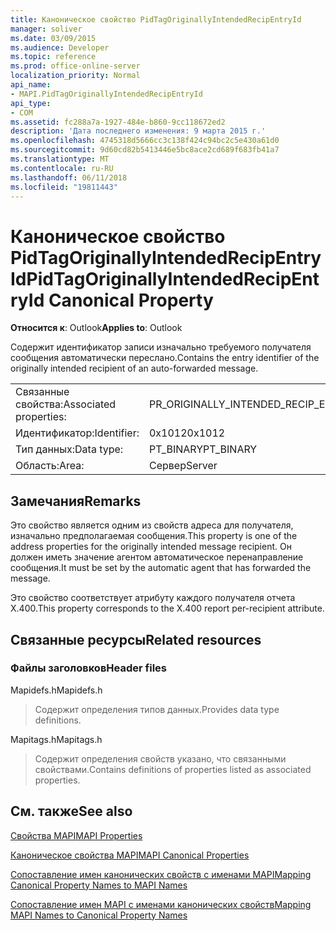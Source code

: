 ```yaml
---
title: Каноническое свойство PidTagOriginallyIntendedRecipEntryId
manager: soliver
ms.date: 03/09/2015
ms.audience: Developer
ms.topic: reference
ms.prod: office-online-server
localization_priority: Normal
api_name:
- MAPI.PidTagOriginallyIntendedRecipEntryId
api_type:
- COM
ms.assetid: fc288a7a-1927-484e-b860-9cc118672ed2
description: 'Дата последнего изменения: 9 марта 2015 г.'
ms.openlocfilehash: 4745318d5666cc3c138f424c94bc2c5e430a61d0
ms.sourcegitcommit: 9d60cd82b5413446e5bc8ace2cd689f683fb41a7
ms.translationtype: MT
ms.contentlocale: ru-RU
ms.lasthandoff: 06/11/2018
ms.locfileid: "19811443"
---
```

# <a name="pidtagoriginallyintendedrecipentryid-canonical-property"></a><span data-ttu-id="189dc-103">Каноническое свойство PidTagOriginallyIntendedRecipEntryId</span><span class="sxs-lookup"><span data-stu-id="189dc-103">PidTagOriginallyIntendedRecipEntryId Canonical Property</span></span>

  
  
<span data-ttu-id="189dc-104">**Относится к**: Outlook</span><span class="sxs-lookup"><span data-stu-id="189dc-104">**Applies to**: Outlook</span></span> 
  
<span data-ttu-id="189dc-105">Содержит идентификатор записи изначально требуемого получателя сообщения автоматически переслано.</span><span class="sxs-lookup"><span data-stu-id="189dc-105">Contains the entry identifier of the originally intended recipient of an auto-forwarded message.</span></span>
  
|||
|:-----|:-----|
|<span data-ttu-id="189dc-106">Связанные свойства:</span><span class="sxs-lookup"><span data-stu-id="189dc-106">Associated properties:</span></span>  <br/> |<span data-ttu-id="189dc-107">PR_ORIGINALLY_INTENDED_RECIP_ENTRYID</span><span class="sxs-lookup"><span data-stu-id="189dc-107">PR_ORIGINALLY_INTENDED_RECIP_ENTRYID</span></span>  <br/> |
|<span data-ttu-id="189dc-108">Идентификатор:</span><span class="sxs-lookup"><span data-stu-id="189dc-108">Identifier:</span></span>  <br/> |<span data-ttu-id="189dc-109">0x1012</span><span class="sxs-lookup"><span data-stu-id="189dc-109">0x1012</span></span>  <br/> |
|<span data-ttu-id="189dc-110">Тип данных:</span><span class="sxs-lookup"><span data-stu-id="189dc-110">Data type:</span></span>  <br/> |<span data-ttu-id="189dc-111">PT_BINARY</span><span class="sxs-lookup"><span data-stu-id="189dc-111">PT_BINARY</span></span>  <br/> |
|<span data-ttu-id="189dc-112">Область:</span><span class="sxs-lookup"><span data-stu-id="189dc-112">Area:</span></span>  <br/> |<span data-ttu-id="189dc-113">Сервер</span><span class="sxs-lookup"><span data-stu-id="189dc-113">Server</span></span>  <br/> |
   
## <a name="remarks"></a><span data-ttu-id="189dc-114">Замечания</span><span class="sxs-lookup"><span data-stu-id="189dc-114">Remarks</span></span>

<span data-ttu-id="189dc-115">Это свойство является одним из свойств адреса для получателя, изначально предполагаемая сообщения.</span><span class="sxs-lookup"><span data-stu-id="189dc-115">This property is one of the address properties for the originally intended message recipient.</span></span> <span data-ttu-id="189dc-116">Он должен иметь значение агентом автоматическое перенаправление сообщения.</span><span class="sxs-lookup"><span data-stu-id="189dc-116">It must be set by the automatic agent that has forwarded the message.</span></span>
  
<span data-ttu-id="189dc-117">Это свойство соответствует атрибуту каждого получателя отчета X.400.</span><span class="sxs-lookup"><span data-stu-id="189dc-117">This property corresponds to the X.400 report per-recipient attribute.</span></span>
  
## <a name="related-resources"></a><span data-ttu-id="189dc-118">Связанные ресурсы</span><span class="sxs-lookup"><span data-stu-id="189dc-118">Related resources</span></span>

### <a name="header-files"></a><span data-ttu-id="189dc-119">Файлы заголовков</span><span class="sxs-lookup"><span data-stu-id="189dc-119">Header files</span></span>

<span data-ttu-id="189dc-120">Mapidefs.h</span><span class="sxs-lookup"><span data-stu-id="189dc-120">Mapidefs.h</span></span>
  
> <span data-ttu-id="189dc-121">Содержит определения типов данных.</span><span class="sxs-lookup"><span data-stu-id="189dc-121">Provides data type definitions.</span></span>
    
<span data-ttu-id="189dc-122">Mapitags.h</span><span class="sxs-lookup"><span data-stu-id="189dc-122">Mapitags.h</span></span>
  
> <span data-ttu-id="189dc-123">Содержит определения свойств указано, что связанными свойствами.</span><span class="sxs-lookup"><span data-stu-id="189dc-123">Contains definitions of properties listed as associated properties.</span></span>
    
## <a name="see-also"></a><span data-ttu-id="189dc-124">См. также</span><span class="sxs-lookup"><span data-stu-id="189dc-124">See also</span></span>



[<span data-ttu-id="189dc-125">Свойства MAPI</span><span class="sxs-lookup"><span data-stu-id="189dc-125">MAPI Properties</span></span>](mapi-properties.md)
  
[<span data-ttu-id="189dc-126">Каноническое свойства MAPI</span><span class="sxs-lookup"><span data-stu-id="189dc-126">MAPI Canonical Properties</span></span>](mapi-canonical-properties.md)
  
[<span data-ttu-id="189dc-127">Сопоставление имен канонических свойств с именами MAPI</span><span class="sxs-lookup"><span data-stu-id="189dc-127">Mapping Canonical Property Names to MAPI Names</span></span>](mapping-canonical-property-names-to-mapi-names.md)
  
[<span data-ttu-id="189dc-128">Сопоставление имен MAPI с именами канонических свойств</span><span class="sxs-lookup"><span data-stu-id="189dc-128">Mapping MAPI Names to Canonical Property Names</span></span>](mapping-mapi-names-to-canonical-property-names.md)

